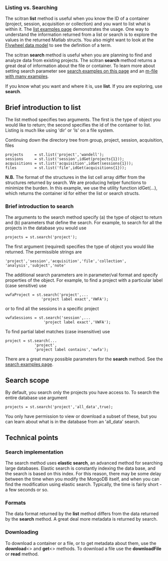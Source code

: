 ### Listing vs. Searching

The scitran **list** method is useful when you know the ID of a container (project, session, acquisition or collection) and you want to list what is within it. The [list examples page](list-examples) demonstrates the usage.  One way to understand the information returned from a list or search is to explore the values in the returned Matlab structs.  You also might want to look at the [Flywheel data model](https://github.com/scitran/core/wiki/Data-Model) to see the definition of a term.

The scitran **search** method is useful when you are planning to find and analyze data from existing projects. The scitran **search** method returns a great deal of information about the file or container. To learn more about setting search parameter see [search examples on this page](search-examples) and an [m-file with many examples](https://github.com/scitran/client/blob/master/scripts/s_stSearches.m). 

If you know what you want and where it is, use **list**.  If you are exploring, use **search**.

## Brief introduction to list
The list method specifies two arguments.  The first is the type of object you would like to return; the second specifies the id of the container to list.  Listing is much like using 'dir' or 'ls' on a file system.

Continuing down the directory tree from group, project, session, acquisition, files

    projects     = st.list('project','wandell');
    sessions     = st.list('session',idGet(projects{1}));
    acquisitions = st.list('acquisition',idGet(sessions{1})); 
    files        = st.list('file',idGet(acquisitions{1})); 

**N.B.** The format of the structures in the list cell array differ from the structures returned by search.  We are producing helper functions to minimize the burden.  In this example, we use the utility function idGet(...), which returns the container id for either the list or search structs.

### Brief introduction to search
The arguments to the search method specify (a) the type of object to return and (b) parameters that define the search. For example, to search for all the projects in the database you would use

    projects = st.search('project');

The first argument (required) specifies the type of object you would like returned. The permissible strings are
```
'project','session','acquisition','file','collection', 'analysis','subject','note'
```

The additional search parameters are in parameter/val format and specify properties of the object.  For example, to find a project with a particular label (case sensitive) use
```
vwfaProject = st.search('project',...
                'project label exact','VWFA');
```
or to find all the sessions in a specific project 
```
vwfaSessions = st.search('session',...
                 'project label exact','VWFA');
```
To find partial label matches (case insensitive) use
```
project = st.search(...
             'project',
             'project label contains','vwfa');
```
There are a great many possible parameters for the **search** method. See the [search examples page](Search-examples).

## Search scope

By default, you search only the projects you have access to.  To search the entire database use argument

    projects = st.search('project','all_data',true);

You only have permission to view or download a subset of these, but you can learn about what is in the database from an 'all_data' search.

## Technical points

### Search implementation
The search method uses **elastic search**, an advanced method for searching large databases.  Elastic search is constantly indexing the data base, and the search is based on this index. For this reason, there may be some delay between the time when you modify the MongoDB itself, and when you can find the modification using elastic search. Typically, the time is fairly short - a few seconds or so. 

### Formats
The data format returned by the **list** method differs from the data returned by the **search** method.  A great deal more metadata is returned by search.

### Downloading
To download a container or a file, or to get metadata about them, use the **download**<> and **get**<> methods. To download a file use the **downloadFile** or **read** method.


